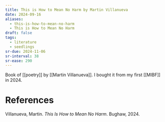 ```yaml
---
title: This is How to Mean No Harm by Martin Villanueva
date: 2024-09-16
aliases:
  - this-is-how-to-mean-no-harm
  - This is How to Mean No Harm
draft: false
tags:
  - literature
  - seedlings
sr-due: 2024-11-06
sr-interval: 38
sr-ease: 290
---
```

Book of [[poetry]] by [[Martin Villanueva]]. I bought it from my first [[MIBF]] in 2024.

# References

Villanueva, Martin. _This Is How to Mean No Harm_. Bughaw, 2024.